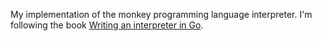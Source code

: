 My implementation of the monkey programming language interpreter. I'm following the book [Writing an interpreter in Go](https://interpreterbook.com/).
